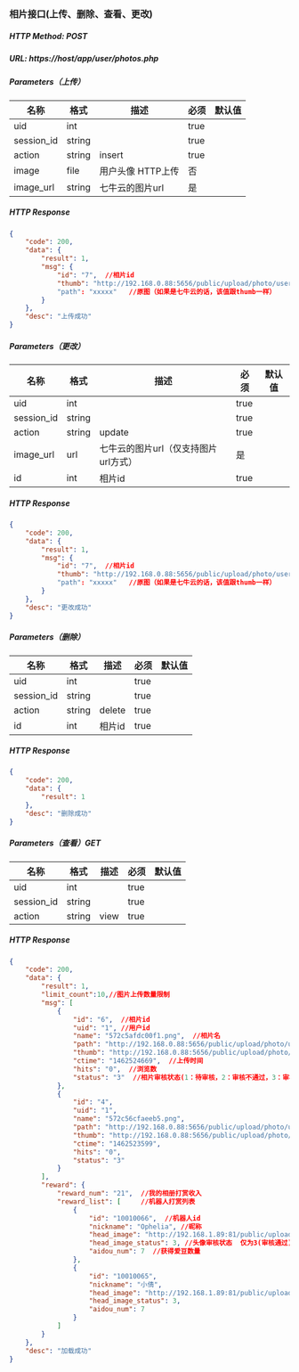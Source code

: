 ### 相片接口(上传、删除、查看、更改)

##### HTTP Method: POST
##### URL: https://host/app/user/photos.php

#####  Parameters（上传）
名称|格式|描述|必须|默认值
---|---|---|---|---
uid           | int ||true|
session_id| string ||true|
action|string |insert|true|
image        | file| 用户头像 HTTP上传|否|
image_url        | string| 七牛云的图片url|是|
##### HTTP Response
```json
{
    "code": 200,
    "data": {
        "result": 1,
        "msg": {
            "id": "7",  //相片id
            "thumb": "http://192.168.0.88:5656/public/upload/photo/user/thumb/000/000/001/thumb_572fe924e20fb.png"  //相片缩放图
            "path": "xxxxx"   //原图（如果是七牛云的话，该值跟thumb一样）
        }
    },
    "desc": "上传成功"
}
```
#####  Parameters（更改）
名称|格式|描述|必须|默认值
---|---|---|---|---
uid           | int ||true|
session_id| string ||true|
action|string |update|true|
image_url        | url| 七牛云的图片url（仅支持图片url方式）|是|
id|int |相片id|true|
##### HTTP Response
```json
{
    "code": 200,
    "data": {
        "result": 1,
        "msg": {
            "id": "7",  //相片id
            "thumb": "http://192.168.0.88:5656/public/upload/photo/user/thumb/000/000/001/thumb_572fe924e20fb.png"  //相片缩放图
            "path": "xxxxx"   //原图（如果是七牛云的话，该值跟thumb一样）
        }
    },
    "desc": "更改成功"
}
```

#####  Parameters（删除）
名称|格式|描述|必须|默认值
---|---|---|---|---
uid           | int ||true|
session_id| string ||true|
action|string |delete|true|
id|int |相片id|true|
##### HTTP Response
```json
{
    "code": 200,
    "data": {
        "result": 1
    },
    "desc": "删除成功"
}
```

#####  Parameters（查看）GET
名称|格式|描述|必须|默认值
---|---|---|---|---
uid           | int ||true|
session_id| string ||true|
action|string |view|true|
##### HTTP Response
```json
{
    "code": 200,
    "data": {
        "result": 1,
        "limit_count":10,//图片上传数量限制
        "msg": [
            {
                "id": "6",  //相片id
                "uid": "1", //用户id
                "name": "572c5afdc00f1.png",  //相片名
                "path": "http://192.168.0.88:5656/public/upload/photo/user/000/000/001/572c5afdc00f1.png",  //相片原图
                "thumb": "http://192.168.0.88:5656/public/upload/photo/user/thumb/000/000/001/thumb_572c5afdc00f1.png",  //相片缩放图(固定尺寸)
                "ctime": "1462524669",  //上传时间
                "hits": "0",  //浏览数
                "status": "3"  //相片审核状态(1：待审核，2：审核不通过，3：审核通过)
            },
            {
                "id": "4",
                "uid": "1",
                "name": "572c56cfaeeb5.png",
                "path": "http://192.168.0.88:5656/public/upload/photo/user/000/000/001/572c56cfaeeb5.png",
                "thumb": "http://192.168.0.88:5656/public/upload/photo/user/thumb/000/000/001/thumb_572c56cfaeeb5.png",
                "ctime": "1462523599",
                "hits": "0",
                "status": "3"
            }
        ],
        "reward": {
            "reward_num": "21",  //我的相册打赏收入
            "reward_list": [     //机器人打赏列表
                {
                    "id": "10010066",  //机器人id
                    "nickname": "Ophelia", //昵称
                    "head_image": "http://192.168.1.89:81/public/upload/user/49.jpg?v=20160629",
                    "head_image_status": 3, //头像审核状态  仅为3(审核通过)的时候才显示头像
                    "aidou_num": 7  //获得爱豆数量
                },
                {
                    "id": "10010065",
                    "nickname": "小倩",
                    "head_image": "http://192.168.1.89:81/public/upload/user/48.jpg?v=20160629",
                    "head_image_status": 3,
                    "aidou_num": 7
                }
            ] 
        }
    },
    "desc": "加载成功"
}
```